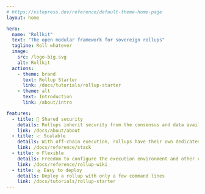 ```yaml
---
# https://vitepress.dev/reference/default-theme-home-page
layout: home

hero:
  name: "Rollkit"
  text: "The open modular framework for sovereign rollups"
  tagline: Roll whatever
  image:
    src: /logo-big.svg
    alt: Rollkit
  actions:
    - theme: brand
      text: Rollup Starter
      link: /docs/tutorials/rollup-starter
    - theme: alt
      text: Introduction
      link: /about/intro

features:
  - title: 🔐 Shared security
    details: Rollups inherit security from the consensus and data availability layer
    link: /docs/about/about
  - title: 📈 Scalable
    details: With off-chain execution, rollups have their own dedicated computational resources
    link: /docs/reference/stack
  - title: ⚙️ Flexible
    details: Freedom to configure the execution environment and other components
    link: /docs/reference/rollup-wiki
  - title: 🛸 Easy to deploy
    details: Deploy a rollup with only a few command lines
    link: /docs/tutorials/rollup-starter
---
```

